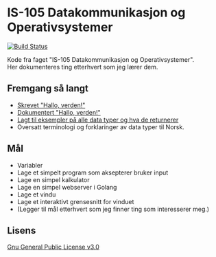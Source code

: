 # IS-105 Datakommunikasjon og Operativsystemer

[![Build Status](https://travis-ci.com/Sviundt/is-105.svg?branch=master)](https://travis-ci.com/Sviundt/is-105)

Kode fra faget "IS-105 Datakommunikasjon og Operativsystemer".  
Her dokumenteres ting etterhvert som jeg lærer dem.

## Fremgang så langt

* [Skrevet "Hallo, verden!"](examples/hello-world/hello.go)
* [Dokumentert "Hallo, verden!"](examples/hello-world/hello.go)
* [Lagt til eksempler på alle data typer og hva de returnerer](examples/data-types/)
* Oversatt terminologi og forklaringer av data typer til Norsk.

## Mål

* Variabler
* Lage et simpelt program som aksepterer bruker input
* Lage en simpel kalkulator
* Lage en simpel webserver i Golang
* Lage et vindu
* Lage et interaktivt grensesnitt for vinduet
* (Legger til mål etterhvert som jeg finner ting som interesserer meg.)

## Lisens

[Gnu General Public License v3.0](LICENSE)
